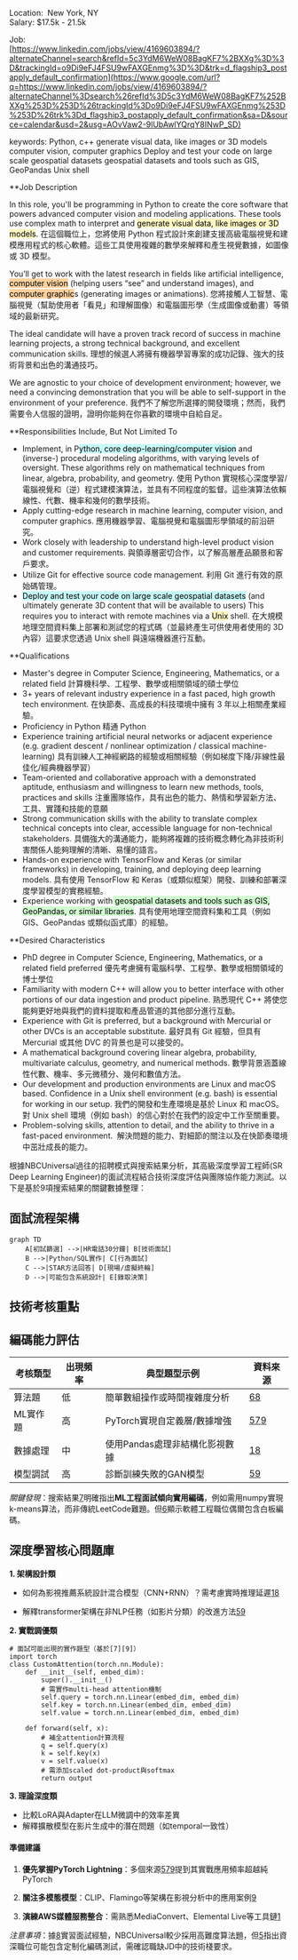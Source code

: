 
Location:  New York, NY  
Salary: $17.5k - 21.5k

Job:   
[https://www.linkedin.com/jobs/view/4169603894/?alternateChannel=search&refId=5c3YdM6WeW08BagKF7%2BXXg%3D%3D&trackingId=o9Di9eFJ4FSU9wFAXGEnmg%3D%3D&trk=d_flagship3_postapply_default_confirmation](https://www.google.com/url?q=https://www.linkedin.com/jobs/view/4169603894/?alternateChannel%3Dsearch%26refId%3D5c3YdM6WeW08BagKF7%252BXXg%253D%253D%26trackingId%3Do9Di9eFJ4FSU9wFAXGEnmg%253D%253D%26trk%3Dd_flagship3_postapply_default_confirmation&sa=D&source=calendar&usd=2&usg=AOvVaw2-9lUbAwlYQrqY8INwP_SD)

keywords:
Python, c++
generate visual data, like images or 3D models
computer vision, computer graphics
Deploy and test your code on large scale geospatial datasets
geospatial datasets and tools such as GIS, GeoPandas
Unix shell

**Job Description  
  
In this role, you'll be programming in Python to create the core software that powers advanced computer vision and modeling applications. These tools use complex math to interpret and <mark style="background: #FFF3A3A6;">generate visual data, like images or 3D models</mark>. 在這個職位上，您將使用 Python 程式設計來創建支援高級電腦視覺和建模應用程式的核心軟體。這些工具使用複雜的數學來解釋和產生視覺數據，如圖像或 3D 模型。  
  
You’ll get to work with the latest research in fields like artificial intelligence, <mark style="background: #FFB86CA6;">computer vision</mark> (helping users “see” and understand images), and<mark style="background: #FFB86CA6;"> computer graphic</mark>s (generating images or animations). 您將接觸人工智慧、電腦視覺（幫助使用者「看見」和理解圖像）和電腦圖形學（生成圖像或動畫）等領域的最新研究。  
  
The ideal candidate will have a proven track record of success in machine learning projects, a strong technical background, and excellent communication skills. 理想的候選人將擁有機器學習專案的成功記錄、強大的技術背景和出色的溝通技巧。  
  
We are agnostic to your choice of development environment; however, we need a convincing demonstration that you will be able to self-support in the environment of your preference. 我們不了解您所選擇的開發環境；然而，我們需要令人信服的證明，證明你能夠在你喜歡的環境中自給自足。  
  
**Responsibilities Include, But Not Limited To  
  
- Implement, in P<mark style="background: #ABF7F7A6;">ython, core deep-learning/computer vision</mark> and (inverse-) procedural modeling algorithms, with varying levels of oversight. These algorithms rely on mathematical techniques from linear, algebra, probability, and geometry. 使用 Python 實現核心深度學習/電腦視覺和（逆）程式建模演算法，並具有不同程度的監督。這些演算法依賴線性、代數、機率和幾何的數學技術。
- Apply cutting-edge research in machine learning, computer vision, and computer graphics. 應用機器學習、電腦視覺和電腦圖形學領域的前沿研究。
- Work closely with leadership to understand high-level product vision and customer requirements. 與領導層密切合作，以了解高層產品願景和客戶要求。
- Utilize Git for effective source code management. 利用 Git 進行有效的原始碼管理。
- <mark style="background: #ABF7F7A6;">Deploy and test your code on large scale geospatial datasets</mark> (and ultimately generate 3D content that will be available to users) This requires you to interact with remote machines via a <mark style="background: #FFF3A3A6;">Unix</mark> shell. 在大規模地理空間資料集上部署和測試您的程式碼（並最終產生可供使用者使用的 3D 內容）這要求您透過 Unix shell 與遠端機器進行互動。  

**Qualifications  

- Master's degree in Computer Science, Engineering, Mathematics, or a related field 計算機科學、工程學、數學或相關領域的碩士學位
- 3+ years of relevant industry experience in a fast paced, high growth tech environment. 在快節奏、高成長的科技環境中擁有 3 年以上相關產業經驗。
- Proficiency in Python 精通 Python
- Experience training artificial neural networks or adjacent experience (e.g. gradient descent / nonlinear optimization / classical machine-learning) 具有訓練人工神經網路的經驗或相關經驗（例如梯度下降/非線性最佳化/經典機器學習）
- Team-oriented and collaborative approach with a demonstrated aptitude, enthusiasm and willingness to learn new methods, tools, practices and skills 注重團隊協作，具有出色的能力、熱情和學習新方法、工具、實踐和技能的意願
- Strong communication skills with the ability to translate complex technical concepts into clear, accessible language for non-technical stakeholders. 具備強大的溝通能力，能夠將複雜的技術概念轉化為非技術利害關係人能夠理解的清晰、易懂的語言。
- Hands-on experience with TensorFlow and Keras (or similar frameworks) in developing, training, and deploying deep learning models. 具有使用 TensorFlow 和 Keras（或類似框架）開發、訓練和部署深度學習模型的實務經驗。
- Experience working with<mark style="background: #BBFABBA6;"> geospatial datasets and tools such as GIS, GeoPandas, or similar libraries</mark>. 具有使用地理空間資料集和工具（例如 GIS、GeoPandas 或類似函式庫）的經驗。  

**Desired Characteristics  
  
- PhD degree in Computer Science, Engineering, Mathematics, or a related field preferred 優先考慮擁有電腦科學、工程學、數學或相關領域的博士學位
- Familiarity with modern C++ will allow you to better interface with other portions of our data ingestion and product pipeline. 熟悉現代 C++ 將使您能夠更好地與我們的資料提取和產品管道的其他部分進行互動。
- Experience with Git is preferred, but a background with Mercurial or other DVCs is an acceptable substitute. 最好具有 Git 經驗，但具有 Mercurial 或其他 DVC 的背景也是可以接受的。
- A mathematical background covering linear algebra, probability, multivariate calculus, geometry, and numerical methods. 數學背景涵蓋線性代數、機率、多元微積分、幾何和數值方法。
- Our development and production environments are Linux and macOS based. Confidence in a Unix shell environment (e.g. bash) is essential for working in our setup. 我們的開發和生產環境是基於 Linux 和 macOS。對 Unix shell 環境（例如 bash）的信心對於在我們的設定中工作至關重要。
- Problem-solving skills, attention to detail, and the ability to thrive in a fast-paced environment.  解決問題的能力、對細節的關注以及在快節奏環境中茁壯成長的能力。


根據NBCUniversal過往的招聘模式與搜索結果分析，其高級深度學習工程師(SR Deep Learning Engineer)的面試流程結合技術深度評估與團隊協作能力測試。以下是基於9項搜索結果的關鍵數據整理：

## **面試流程架構**

```
graph TD
    A[初試篩選] -->|HR電話30分鐘| B[技術面試]
    B -->|Python/SQL實作| C[行為面試]
    C -->|STAR方法回答| D[現場/虛擬終輪]
    D -->|可能包含系統設計| E[錄取決策]

```

## **技術考核重點**

## **編碼能力評估**

|考核類型|出現頻率|典型題型示例|資料來源|
|---|---|---|---|
|算法題|低|簡單數組操作或時間複雜度分析|[6](https://www.interviewquery.com/interview-guides/nbcuniversal-software-engineer)[8](https://mlengineer.io/how-i-got-ds-internship-at-nvidia-and-nbc-e199f7eef4)|
|ML實作題|高|PyTorch實現自定義層/數據增強|[5](https://www.reddit.com/r/ExperiencedDevs/comments/1c7kwl6/anyone_know_what_senior_machine_learning_engineer/)[7](https://www.reddit.com/r/MachineLearning/comments/1958jbm/d_good_ml_eng_question_banks_for_interviews/)[9](https://www.usebraintrust.com/hire/interview-questions/deep-learning-engineers)|
|數據處理|中|使用Pandas處理非結構化影視數據|[1](https://www.interviewquery.com/interview-guides/nbcuniversal-data-engineer)[8](https://mlengineer.io/how-i-got-ds-internship-at-nvidia-and-nbc-e199f7eef4)|
|模型調試|高|診斷訓練失敗的GAN模型|[5](https://www.reddit.com/r/ExperiencedDevs/comments/1c7kwl6/anyone_know_what_senior_machine_learning_engineer/)[9](https://www.usebraintrust.com/hire/interview-questions/deep-learning-engineers)|

_關鍵發現_：搜索結果[7](https://www.reddit.com/r/MachineLearning/comments/1958jbm/d_good_ml_eng_question_banks_for_interviews/)明確指出**ML工程面試傾向實用編碼**，例如需用numpy實現k-means算法，而非傳統LeetCode難題。但[6](https://www.interviewquery.com/interview-guides/nbcuniversal-software-engineer)顯示軟體工程職位偶爾包含白板編碼。

## **深度學習核心問題庫**

**1. 架構設計類**

- 如何為影視推薦系統設計混合模型（CNN+RNN）？需考慮實時推理延遲[1](https://www.interviewquery.com/interview-guides/nbcuniversal-data-engineer)[8](https://mlengineer.io/how-i-got-ds-internship-at-nvidia-and-nbc-e199f7eef4)
    
- 解釋transformer架構在非NLP任務（如影片分類）的改進方法[5](https://www.reddit.com/r/ExperiencedDevs/comments/1c7kwl6/anyone_know_what_senior_machine_learning_engineer/)[9](https://www.usebraintrust.com/hire/interview-questions/deep-learning-engineers)
    

**2. 實戰調優類**
```
# 面試可能出現的實作題型（基於[7][9]）
import torch
class CustomAttention(torch.nn.Module):
    def __init__(self, embed_dim):
        super().__init__()
        # 需實作multi-head attention機制
        self.query = torch.nn.Linear(embed_dim, embed_dim)
        self.key = torch.nn.Linear(embed_dim, embed_dim)
        self.value = torch.nn.Linear(embed_dim, embed_dim)
        
    def forward(self, x):
        # 補全attention計算流程
        q = self.query(x)
        k = self.key(x)
        v = self.value(x)
        # 需添加scaled dot-product與softmax
        return output

```

**3. 理論深度類**
- 比較LoRA與Adapter在LLM微調中的效率差異
- 解釋擴散模型在影片生成中的潛在問題（如temporal一致性）

#### 準備建議

1. **優先掌握PyTorch Lightning**：多個來源[5](https://www.reddit.com/r/ExperiencedDevs/comments/1c7kwl6/anyone_know_what_senior_machine_learning_engineer/)[7](https://www.reddit.com/r/MachineLearning/comments/1958jbm/d_good_ml_eng_question_banks_for_interviews/)[9](https://www.usebraintrust.com/hire/interview-questions/deep-learning-engineers)提到其實戰應用頻率超越純PyTorch
    
2. **關注多模態模型**：CLIP、Flamingo等架構在影視分析中的應用案例[9](https://www.usebraintrust.com/hire/interview-questions/deep-learning-engineers)
    
3. **演練AWS媒體服務整合**：需熟悉MediaConvert、Elemental Live等工具鏈[1](https://www.interviewquery.com/interview-guides/nbcuniversal-data-engineer)
    

_注意事項_：據[8](https://mlengineer.io/how-i-got-ds-internship-at-nvidia-and-nbc-e199f7eef4)實習面試經驗，NBCUniversal較少採用高難度算法題，但[5](https://www.reddit.com/r/ExperiencedDevs/comments/1c7kwl6/anyone_know_what_senior_machine_learning_engineer/)指出資深職位可能包含定制化編碼測試，需確認職缺JD中的技術棧要求。
